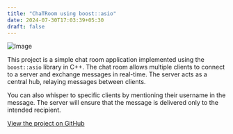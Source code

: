 ```yaml
---
title: "ChaTRoom using boost::asio"
date: 2024-07-30T17:03:39+05:30
draft: false
---
```

![Image](/img/ctrom.png)

This project is a simple chat room application implemented using the `boost::asio` library in C++. The chat room allows multiple clients to connect to a server and exchange messages in real-time. The server acts as a central hub, relaying messages between clients.

You can also whisper to specific clients by mentioning their username in the message. The server will ensure that the message is delivered only to the intended recipient.

[View the project on GitHub](https://github.com/andTEJAsan/chatroom_boost)
